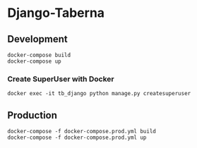 # Django-Taberna

## Development

```
docker-compose build
docker-compose up
```

### Create SuperUser with Docker

```
docker exec -it tb_django python manage.py createsuperuser
```

## Production

```
docker-compose -f docker-compose.prod.yml build
docker-compose -f docker-compose.prod.yml up
```
